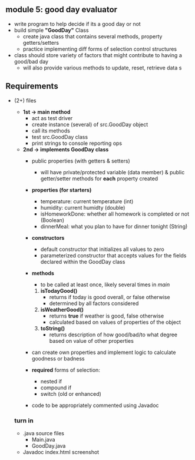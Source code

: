 ## module 5: good day evaluator 

- write program to help decide if its a good day or not 
- build simple __"GoodDay"__ Class 
    - create java class that contains several methods, property getters/setters 
    - practice implementing diff forms of selection control structures 
- class should store variety of factors that might contribute to having a good/bad day 
    - will also provide various methods to update, reset, retrieve data s

## Requirements
- (2+) files 
    - __1st -> main method__ 
        - act as test driver 
        - create instance (several) of src.GoodDay object
        - call its methods 
        - test src.GoodDay class 
        - print strings to console reporting ops 
    - __2nd -> implements GoodDay class__ 
        - public properties (with getters & setters) 
            - will have private/protected variable (data member) & public getter/setter methods for __each__ property created 
        - __properties (for starters)__
            - temperature: current temperature (int) 
            - humidity: current humidty (double) 
            - isHomeworkDone: whether all homework is completed or not (Boolean) 
            - dinnerMeal: what you plan to have for dinner tonight (String) 
        - __constructors__
            - default constructor that initializes all values to zero 
            - parameterized constructor that accepts values for the fields declared within the GoodDay class 
        - __methods__
            - to be called at least once, likely several times in _main_
            1. __isTodayGood()__ 
                - returns if today is good overall, or false otherwise
                - determined by all factors considered 
            2. __isWeatherGood()__
                - returns __true__ if weather is good, false otherwise
                - calculated based on values of properties of the object
            3. __toString()__ 
                - returns description of how good/bad/to what degree based on value of other properties 
        - can create own properties and implement logic to calculate goodness or badness 
        - __required__ forms of selection: 
            - nested if 
            - compound if 
            - switch (old or enhanced) 

        - code to be appropriately commented using Javadoc  
    
    ### turn in 
    - .java source files 
        - Main.java 
        - GoodDay.java 
    - Javadoc index.html screenshot 
